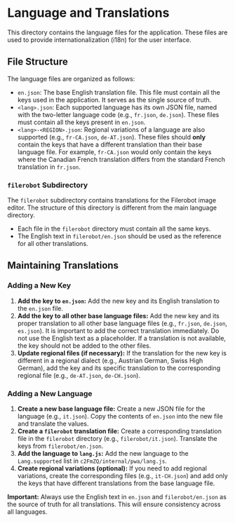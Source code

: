 # Language and Translations

This directory contains the language files for the application. These files are used to provide internationalization (i18n) for the user interface.

## File Structure

The language files are organized as follows:

-   `en.json`: The base English translation file. This file must contain all the keys used in the application. It serves as the single source of truth.
-   `<lang>.json`: Each supported language has its own JSON file, named with the two-letter language code (e.g., `fr.json`, `de.json`). These files must contain all the keys present in `en.json`.
-   `<lang>-<REGION>.json`: Regional variations of a language are also supported (e.g., `fr-CA.json`, `de-AT.json`). These files should **only** contain the keys that have a different translation than their base language file. For example, `fr-CA.json` would only contain the keys where the Canadian French translation differs from the standard French translation in `fr.json`.

### `filerobot` Subdirectory

The `filerobot` subdirectory contains translations for the Filerobot image editor. The structure of this directory is different from the main language directory.

-   Each file in the `filerobot` directory must contain all the same keys.
-   The English text in `filerobot/en.json` should be used as the reference for all other translations.

## Maintaining Translations

### Adding a New Key

1.  **Add the key to `en.json`:** Add the new key and its English translation to the `en.json` file.
2.  **Add the key to all other base language files:** Add the new key and its proper translation to all other base language files (e.g., `fr.json`, `de.json`, `es.json`). It is important to add the correct translation immediately. Do not use the English text as a placeholder. If a translation is not available, the key should not be added to the other files.
3.  **Update regional files (if necessary):** If the translation for the new key is different in a regional dialect (e.g., Austrian German, Swiss High German), add the key and its specific translation to the corresponding regional file (e.g., `de-AT.json`, `de-CH.json`).

### Adding a New Language

1.  **Create a new base language file:** Create a new JSON file for the language (e.g., `it.json`). Copy the contents of `en.json` into the new file and translate the values.
2.  **Create a `filerobot` translation file:** Create a corresponding translation file in the `filerobot` directory (e.g., `filerobot/it.json`). Translate the keys from `filerobot/en.json`.
3.  **Add the language to `lang.js`:** Add the new language to the `Lang.supported` list in `c2FmZQ/internal/pwa/lang.js`.
4.  **Create regional variations (optional):** If you need to add regional variations, create the corresponding files (e.g., `it-CH.json`) and add only the keys that have different translations from the base language file.

**Important:** Always use the English text in `en.json` and `filerobot/en.json` as the source of truth for all translations. This will ensure consistency across all languages.
